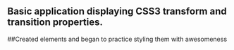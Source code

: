 ## Basic application displaying CSS3 transform and transition properties.
##Created elements and began to practice styling them with awesomeness
